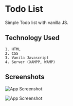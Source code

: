 # Todo List

Simple Todo list with vanilla JS.

## Technology Used
    1. HTML
    2. CSS
    3. Vanila Javascript
    4. Server (XAMPP, WAMP)


## Screenshots

![App Screenshot](https://drive.google.com/file/d/1DHVs2bxHgqDkAQNeGFD5wgl3BPiLUqBR/view?usp=sharing)

![App Screenshot](https://drive.google.com/file/d/1tzdJJRQkBCTK8t5gwkcjFZvKNaJ0oZp4/view?usp=drive_link)

